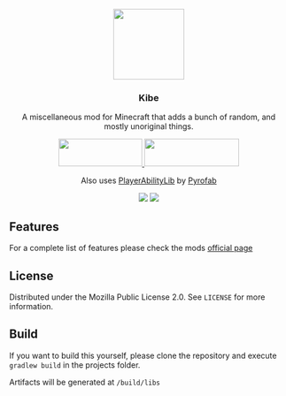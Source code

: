 <p align="center"><img src="https://i.imgur.com/wxBb9f2.png" width="128" height="128"></p>
<h3 align="center">Kibe</h3>
<p align="center">A miscellaneous mod for Minecraft that adds a bunch of random, and mostly unoriginal things.</p>
<p align="center">
  <a title="Fabric API" href="https://github.com/FabricMC/fabric">
    <img src="https://i.imgur.com/Ol1Tcf8.png" width="151" height="50" />
  </a>
  <a title="Fabric Language Kotlin" href="https://github.com/FabricMC/fabric-language-kotlin" target="_blank" rel="noopener noreferrer">
    <img src="https://i.imgur.com/c1DH9VL.png" width="171" height="50" />
  </a>
  <p align="center">Also uses <a href="https://github.com/Ladysnake/PlayerAbilityLib">PlayerAbilityLib</a> by <a href="https://github.com/Pyrofab">Pyrofab</a></p>
</p>
<p align="center">
  <a href="https://github.com/lucaargolo/kibe/actions"><img src="https://github.com/lucaargolo/kibe/workflows/Build/badge.svg"/></a>
  <a href="https://opensource.org/licenses/MPL-2.0"><img src="https://img.shields.io/badge/License-MPL%202.0-brightgreen.svg"></a>
</p>

## Features
For a complete list of features please check the mods [official page](https://soon.tm)

## License
Distributed under the Mozilla Public License 2.0. See `LICENSE` for more information.

## Build
If you want to build this yourself, please clone the repository and execute `gradlew build` in the projects folder. 

Artifacts will be generated at `/build/libs`
